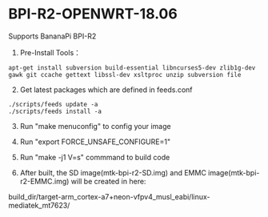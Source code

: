 # BPI-R2-OPENWRT-18.06

Supports BananaPi BPI-R2

1. Pre-Install Tools：
```
apt-get install subversion build-essential libncurses5-dev zlib1g-dev gawk git ccache gettext libssl-dev xsltproc unzip subversion file
```
2. Get latest packages which are defined in feeds.conf
```
./scripts/feeds update -a
./scripts/feeds install -a
```

3. Run "make menuconfig" to config your image

4. Run "export FORCE_UNSAFE_CONFIGURE=1"

5. Run "make -j1 V=s" commmand to build code

6. After built, the SD image(mtk-bpi-r2-SD.img) and EMMC image(mtk-bpi-r2-EMMC.img) will be created in here: 

build_dir/target-arm_cortex-a7+neon-vfpv4_musl_eabi/linux-mediatek_mt7623/
